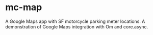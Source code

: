 mc-map
======

A Google Maps app with SF motorcycle parking meter locations.
A demonstration of Google Maps integration with Om and core.async.


